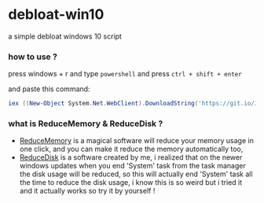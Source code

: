 # debloat-win10
a simple debloat windows 10 script

### how to use ?
press windows + r 
and type `powershell`
and press `ctrl + shift + enter`

and paste this command:
```powershell
iex ((New-Object System.Net.WebClient).DownloadString('https://git.io/Jm6Z4'))
```

### what is ReduceMemory & ReduceDisk ?
- [ReduceMemory](https://www.sordum.org/9197/reduce-memory-v1-4/) is a magical software will reduce your memory usage in one click, and you can make it reduce the memory automatically too,
- [ReduceDisk](https://github.com/REVENGE977/debloat-win10/raw/main/somethings/ReduceDisk.exe) is a software created by me, i realized that on the newer windows updates when you end 'System' task from the task manager
the disk usage will be reduced, so this will actually end 'System' task all the time to reduce the disk usage,
i know this is so weird but i tried it and it actually works so try it by yourself !
